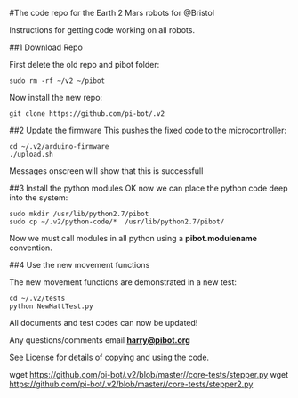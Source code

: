 
#The code repo for the Earth 2 Mars robots for @Bristol 

Instructions for getting code working on all robots.

##1 Download Repo

First delete the old repo and pibot folder:

```
sudo rm -rf ~/v2 ~/pibot 
```
Now install the new repo:
```
git clone https://github.com/pi-bot/.v2
```


##2 Update the firmware
This pushes the fixed code to the microcontroller:
```
cd ~/.v2/arduino-firmware 
./upload.sh
```
Messages onscreen will show that this is successfull

##3 Install the python modules
OK now we can place the python code deep into the system:

```
sudo mkdir /usr/lib/python2.7/pibot
sudo cp ~/.v2/python-code/*  /usr/lib/python2.7/pibot/
```
Now we must call modules in all python using a **pibot.modulename** convention.

##4 Use the new movement functions

The new movement functions are demonstrated in a new test:

```
cd ~/.v2/tests
python NewMattTest.py
```
All documents and test codes can now be updated! 

Any questions/comments email **harry@pibot.org**

See License for details of copying and using the code.


wget https://github.com/pi-bot/.v2/blob/master//core-tests/stepper.py
wget https://github.com/pi-bot/.v2/blob/master//core-tests/stepper2.py


